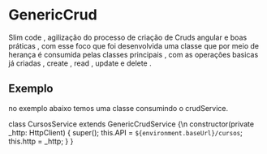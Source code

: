 # GenericCrud

Slim code , agilização do processo de criação de Cruds angular e boas práticas , com esse foco que foi desenvolvida uma classe
que por meio de herança é consumida pelas classes principais , com as operações basicas já criadas , create , read , update e delete .

## Exemplo 

no exemplo abaixo temos uma classe consumindo o crudService.

class CursosService extends GenericCrudService<T> {\n
  constructor(private _http: HttpClient) {
    super();
    this.API = `${environment.baseUrl}/cursos`;
    this.http = _http;
  }
}

 
